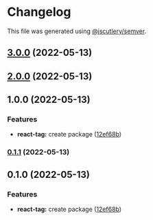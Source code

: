 # Changelog

This file was generated using [@jscutlery/semver](https://github.com/jscutlery/semver).

## [3.0.0](https://gitlab.migoinc.com/migotv/paintbox/compare/react-tag@2.0.0...react-tag@3.0.0) (2022-05-13)

## [2.0.0](https://gitlab.migoinc.com/migotv/paintbox/compare/react-tag@1.0.0...react-tag@2.0.0) (2022-05-13)

## 1.0.0 (2022-05-13)


### Features

* **react-tag:** create package ([12ef68b](https://gitlab.migoinc.com/migotv/paintbox/commit/12ef68b5592bc6d952aff52da539415d5e131f19))

### [0.1.1](https://gitlab.migoinc.com/migotv/paintbox/compare/react-tag-0.1.0...react-tag-0.1.1) (2022-05-13)

## 0.1.0 (2022-05-13)


### Features

* **react-tag:** create package ([12ef68b](https://gitlab.migoinc.com/migotv/paintbox/commit/12ef68b5592bc6d952aff52da539415d5e131f19))
